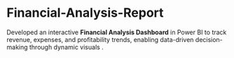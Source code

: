 # Financial-Analysis-Report
Developed an interactive **Financial Analysis Dashboard** in Power BI to track revenue, expenses, and profitability trends, enabling data-driven decision-making through dynamic visuals .
